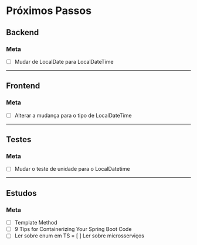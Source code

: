 # Próximos Passos

## Backend
### Meta
- [ ] Mudar de LocalDate para LocalDateTime

---

## Frontend
### Meta
- [ ] Alterar a mudança para o tipo de LocalDateTime

---

## Testes
### Meta
- [ ] Mudar o teste de unidade para o LocalDatetime

---

## Estudos
### Meta
- [ ] Template Method
- [ ] 9 Tips for Containerizing Your Spring Boot Code
- [ ] Ler sobre enum em TS
= [ ] Ler sobre microsserviços